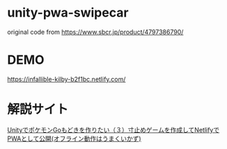 # unity-pwa-swipecar
original code from https://www.sbcr.jp/product/4797386790/

# DEMO
https://infallible-kilby-b2f1bc.netlify.com/

# 解説サイト
[UnityでポケモンGoもどきを作りたい（３）寸止めゲームを作成してNetlifyでPWAとして公開(オフライン動作はうまくいかず)](https://i-doctor.sakura.ne.jp/font/?p=39777)


